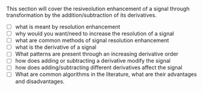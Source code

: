 This section will cover the resiveolution enhancement of a signal through transformation by the addition/subtraction of its derivatives.
 
- [ ] what is meant by resolution enhancement
- [ ] why would you want/need to increase the resolution of a signal
- [ ] what are common methods of signal resolution enhancement
- [ ] what is the derivative of a signal
- [ ] What patterns are present through an increasing derivative order
- [ ] how does adding or subtracting a derivative modify the signal
- [ ] how does adding/subtracting different derivatives affect the signal
- [ ] What are common algorithms in the literature, what are their advantages and disadvantages.